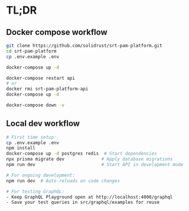 # TL;DR

## Docker compose workflow

```bash
git clone https://github.com/solidrust/srt-pam-platform.git
cd srt-pam-platform
cp .env.example .env
```

```bash
docker-compose up -d
```

```bash
docker-compose restart api
# or
docker rmi srt-pam-platform-api
docker-compose up -d
```

```bash
docker-compose down -v
```

## Local dev workflow

```bash
# First time setup:
cp .env.example .env
npm install
docker-compose up -d postgres redis  # Start dependencies
npx prisma migrate dev              # Apply database migrations
npm run dev                         # Start API in development mode

# For ongoing development:
npm run dev  # Auto-reloads on code changes

# For testing GraphQL:
- Keep GraphQL Playground open at http://localhost:4000/graphql
- Save your test queries in src/graphql/examples for reuse
```

